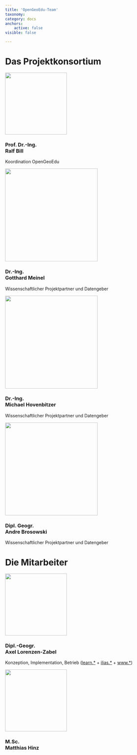```yaml
---
title: 'OpenGeoEdu-Team'
taxonomy:
category: docs
anchors:
    active: false
visible: false

---
```


# Das Projektkonsortium
<div class="row">
    <div class="col-6 col-lg-4">
        <img src="/images/staff/Ralf_Bill_1335a.jpg" class="center-block img-fluid my-3 rounded-circle" width="200"
            height="200">
        <h3 class="mb-0 text-center">
            Prof. Dr.-Ing.<br>
            <b>Ralf Bill</b>
        </h3>
        <p class="text-muted text-center">Koordination OpenGeoEdu</p>
    </div>
    <div class="col-6 col-lg-4">
        <img src="https://www.opengeoedu.de/images/videos/i_mein_web.PNG" class="center-block img-fluid my-3 rounded-circle" width="300">
        <h3 class="mb-0 text-center">
            Dr.-Ing. <br>
            <b>Gotthard Meinel</b>
        </h3>
        <p class="text-muted text-center">Wissenschaftlicher Projektpartner und Datengeber</p>
    </div>
    <div class="col-6 col-lg-4">
        <img src="https://www.opengeoedu.de/images/videos/i_hov_web.PNG" class="center-block img-fluid my-3 rounded-circle" width="300">
        <h3 class="mb-0 text-center">
            Dr.-Ing. <br>
            <b>Michael Hovenbitzer</b>
        </h3>
        <p class="text-muted text-center">Wissenschaftlicher Projektpartner und Datengeber</p>
    </div>
    <div class="col-6 col-lg-4">
        <img src="https://www.opengeoedu.de/images/videos/i_bro_web.PNG" class="center-block img-fluid my-3 rounded-circle" width="300">
        <h3 class="mb-0 text-center">
            Dipl. Geogr.<br>
            <b>Andre Brosowski</b>
        </h3>
        <p class="text-muted text-center">Wissenschaftlicher Projektpartner und Datengeber</p>
    </div>
</div>

# Die Mitarbeiter
<div class="row">
    <div class="col-6 col-lg-4">
        <img src="/images/staff/Lorenzen-Zabel_1370a.jpg" class="center-block img-fluid my-3 rounded-circle" width="200"
            height="200">
        <h3 class="mb-0 text-center">
            Dipl.-Geogr.<br>
            <b>Axel Lorenzen-Zabel</b>
        </h3>
        <p class="text-muted text-center">Konzeption, Implementation, Betrieb (<a href="learn.opengeoedu.de">learn.*</a>
            + <a href="ilias.opengeoedu.de">ilias.*</a> + <a href="www.opengeoedu.de">www.*</a>)</p>
    </div>
        <div class="col-6 col-lg-4">
        <img src="/images/staff/hinz.jpeg" class="center-block img-fluid my-3 rounded-circle" width="200"
            height="200">
        <h3 class="mb-0 text-center">
            M.Sc.<br>
            <b>Matthias Hinz</b>
        </h3>
        <p class="text-muted text-center"></p>
    </div>
</div>
